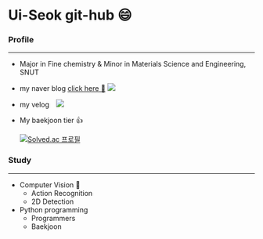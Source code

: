 # Ui-Seok git-hub 😄

### Profile

---

* Major in Fine chemistry & Minor in Materials Science and Engineering, SNUT
* my naver blog [click here 🚀️](https://blog.naver.com/lus8476)
  <img src="https://img.shields.io/badge/Naverblog-03C75A?style=flat&logo=Naver&logoColor=white"/>
* my velog
  <a href="https://velog.io/@ui_seok">
  <img src="http://img.shields.io/badge/velog-#20C997?style=flat&logo=velog&link=https://velog.io/@ui_seok" style="height : auto; margin-left : 10px; margin-right : 10px;"/>
  </a>
* My baekjoon tier 👍

  [![Solved.ac
  프로필](http://mazassumnida.wtf/api/v2/generate_badge?boj=kasasima)](https://solved.ac/kasasima)

### Study

---

* Computer Vision 👀️
  * Action Recognition
  * 2D Detection
* Python programming
  * Programmers
  * Baekjoon
